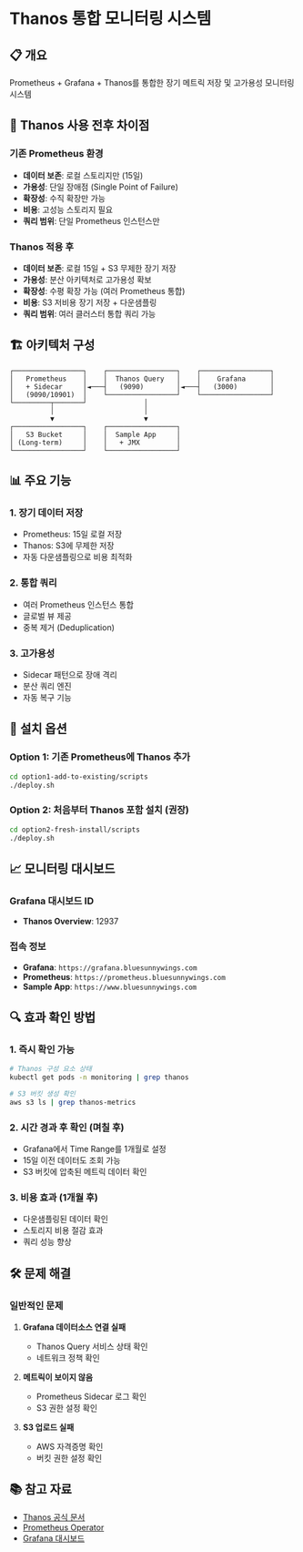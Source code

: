 # Thanos 통합 모니터링 시스템

## 📋 개요
Prometheus + Grafana + Thanos를 통합한 장기 메트릭 저장 및 고가용성 모니터링 시스템

## 🔄 Thanos 사용 전후 차이점

### **기존 Prometheus 환경**
- **데이터 보존**: 로컬 스토리지만 (15일)
- **가용성**: 단일 장애점 (Single Point of Failure)
- **확장성**: 수직 확장만 가능
- **비용**: 고성능 스토리지 필요
- **쿼리 범위**: 단일 Prometheus 인스턴스만

### **Thanos 적용 후**
- **데이터 보존**: 로컬 15일 + S3 무제한 장기 저장
- **가용성**: 분산 아키텍처로 고가용성 확보
- **확장성**: 수평 확장 가능 (여러 Prometheus 통합)
- **비용**: S3 저비용 장기 저장 + 다운샘플링
- **쿼리 범위**: 여러 클러스터 통합 쿼리 가능

## 🏗️ 아키텍처 구성

```
┌─────────────────┐    ┌─────────────────┐    ┌─────────────────┐
│   Prometheus    │    │  Thanos Query   │    │    Grafana      │
│   + Sidecar     │◄───┤   (9090)        │◄───┤   (3000)        │
│   (9090/10901)  │    └─────────────────┘    └─────────────────┘
└─────────┬───────┘              │
          │                      │
          ▼                      ▼
┌─────────────────┐    ┌─────────────────┐
│   S3 Bucket     │    │  Sample App     │
│ (Long-term)     │    │   + JMX         │
└─────────────────┘    └─────────────────┘
```

## 📊 주요 기능

### 1. **장기 데이터 저장**
- Prometheus: 15일 로컬 저장
- Thanos: S3에 무제한 저장
- 자동 다운샘플링으로 비용 최적화

### 2. **통합 쿼리**
- 여러 Prometheus 인스턴스 통합
- 글로벌 뷰 제공
- 중복 제거 (Deduplication)

### 3. **고가용성**
- Sidecar 패턴으로 장애 격리
- 분산 쿼리 엔진
- 자동 복구 기능

## 🚀 설치 옵션

### Option 1: 기존 Prometheus에 Thanos 추가
```bash
cd option1-add-to-existing/scripts
./deploy.sh
```

### Option 2: 처음부터 Thanos 포함 설치 (권장)
```bash
cd option2-fresh-install/scripts
./deploy.sh
```

## 📈 모니터링 대시보드

### Grafana 대시보드 ID
- **Thanos Overview**: 12937


### 접속 정보
- **Grafana**: `https://grafana.bluesunnywings.com`
- **Prometheus**: `https://prometheus.bluesunnywings.com`
- **Sample App**: `https://www.bluesunnywings.com`

## 🔍 효과 확인 방법

### 1. **즉시 확인 가능**
```bash
# Thanos 구성 요소 상태
kubectl get pods -n monitoring | grep thanos

# S3 버킷 생성 확인
aws s3 ls | grep thanos-metrics
```

### 2. **시간 경과 후 확인 (며칠 후)**
- Grafana에서 Time Range를 1개월로 설정
- 15일 이전 데이터도 조회 가능
- S3 버킷에 압축된 메트릭 데이터 확인

### 3. **비용 효과 (1개월 후)**
- 다운샘플링된 데이터 확인
- 스토리지 비용 절감 효과
- 쿼리 성능 향상

## 🛠️ 문제 해결

### 일반적인 문제
1. **Grafana 데이터소스 연결 실패**
   - Thanos Query 서비스 상태 확인
   - 네트워크 정책 확인

2. **메트릭이 보이지 않음**
   - Prometheus Sidecar 로그 확인
   - S3 권한 설정 확인

3. **S3 업로드 실패**
   - AWS 자격증명 확인
   - 버킷 권한 설정 확인

## 📚 참고 자료
- [Thanos 공식 문서](https://thanos.io/)
- [Prometheus Operator](https://prometheus-operator.dev/)
- [Grafana 대시보드](https://grafana.com/grafana/dashboards/)